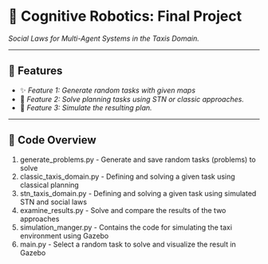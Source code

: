 # 📘 **Cognitive Robotics: Final Project**

*Social Laws for Multi-Agent Systems in the Taxis Domain.*

---

## 🌟 **Features**
- ✨ *Feature 1: Generate random tasks with given maps*
- 🚀 *Feature 2: Solve planning tasks using STN or classic approaches.*
- 🎯 *Feature 3: Simulate the resulting plan.*

---

## 🎨 **Code Overview**
1. generate_problems.py - Generate and save random tasks (problems) to solve 
2. classic_taxis_domain.py - Defining and solving a given task using classical planning 
3. stn_taxis_domain.py - Defining and solving a given task using simulated STN and social laws 
4. examine_results.py - Solve and compare the results of the two approaches  
5. simulation_manger.py -  Contains the code for simulating the taxi environment using Gazebo
6. main.py - Select a random task to solve and visualize the result in Gazebo


